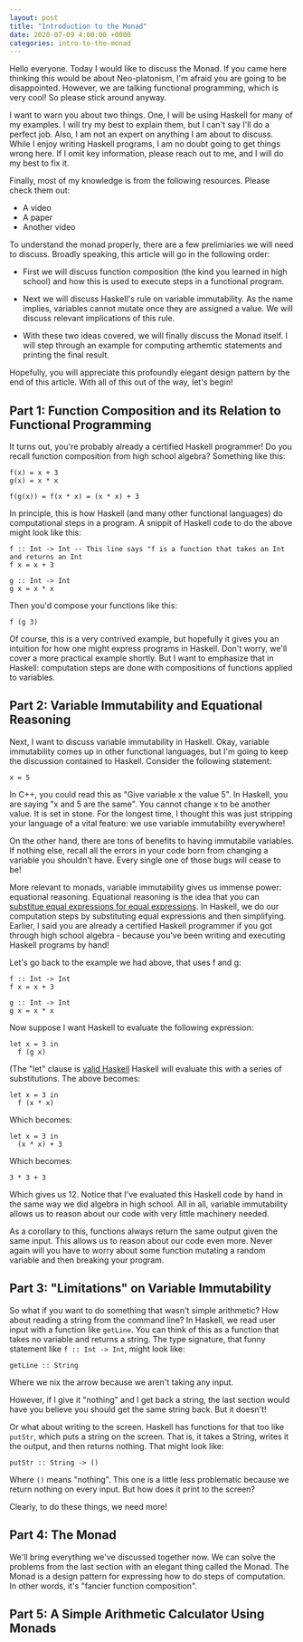 ```yaml
---
layout: post
title: "Introduction to the Monad"
date: 2020-07-09 4:00:00 +0000
categories: intro-to-the-monad
---
```


Hello everyone. Today I would like to discuss the Monad. If you came here thinking this would
be about Neo-platonism, I'm afraid you are going to be disappointed. However, we are talking
functional programming, which is very cool! So please stick around anyway.

I want to warn you about two things. One, I will be using Haskell for many of my examples. I will
try my best to explain them, but I can't say I'll do a perfect job. Also, I am not an expert on
anything I am about to discuss. While I enjoy writing Haskell programs, I am no doubt going to
get things wrong here. If I omit key information, please reach out to me, and I will do my best
to fix it.

Finally, most of my knowledge is from the following resources. Please check them out:

* A video
* A paper
* Another video

To understand the monad properly, there are a few prelimiaries we will need to discuss. Broadly
speaking, this article will go in the following order:

* First we will discuss function composition (the kind you learned in high school) and how this
is used to execute steps in a functional program.

* Next we will discuss Haskell's rule on variable immutability. As the name implies, variables
cannot mutate once they are assigned a value. We will discuss relevant implications of this rule.

* With these two ideas covered, we will finally discuss the Monad itself. I will step through
an example for computing arthemtic statements and printing the final result.

Hopefully, you will appreciate this profoundly elegant design pattern by the end of this article.
With all of this out of the way, let's begin!

## Part 1: Function Composition and its Relation to Functional Programming
It turns out, you're probably already a certified Haskell programmer! Do you recall function composition from
high school algebra? Something like this:

```
f(x) = x + 3
g(x) = x * x

f(g(x)) = f(x * x) = (x * x) + 3
```

In principle, this is how Haskell (and many other functional languages) do computational steps in a program.
A snippit of Haskell code to do the above might look like this:

```
f :: Int -> Int -- This line says "f is a function that takes an Int and returns an Int
f x = x + 3

g :: Int -> Int
g x = x * x
```

Then you'd compose your functions like this:

```
f (g 3)
```

Of course, this is a very contrived example, but hopefully it gives you an intuition for how one might express
programs in Haskell. Don't worry, we'll cover a more practical example shortly. But I want to emphasize
that in Haskell: computation steps are done with compositions of functions applied to variables.

## Part 2: Variable Immutability and Equational Reasoning
Next, I want to discuss variable immutability in Haskell. Okay, variable immutability comes up in other
functional languages, but I'm going to keep the discussion contained to Haskell. Consider the following
statement:

```
x = 5
```

In C++, you could read this as "Give variable x the value 5". In Haskell, you are saying "x and 5 are the same".
You cannot change x to be another value. It is set in stone. For the longest time, I thought this was just stripping
your language of a vital feature: we use variable immutability everywhere!

On the other hand, there are tons of benefits to having immutabile variables. If nothing else, recall all the errors
in your code born from changing a variable you shouldn't have. Every single one of those bugs will cease to be!

More relevant to monads, variable immutability gives us immense power: equational reasoning. Equational reasoning
is the idea that you can [substitue equal expressions for equal expressions](http://www.haskellforall.com/2013/12/equational-reasoning.html).
In Haskell, we do our computation steps by substituting equal expressions and then simplifying. Earlier, I said you
are already a certified Haskell programmer if you got through high school algebra - because you've been writing and
executing Haskell programs by hand!

Let's go back to the example we had above, that uses f and g:

```
f :: Int -> Int
f x = x + 3

g :: Int -> Int
g x = x * x
```

Now suppose I want Haskell to evaluate the following expression:

```
let x = 3 in
  f (g x)
```

(The "let" clause is [valid Haskell](http://learnyouahaskell.com/syntax-in-functions#let-it-be)
Haskell will evaluate this with a series of substitutions. The above becomes:

```
let x = 3 in
  f (x * x)
```

Which becomes:

```
let x = 3 in
  (x * x) + 3
```

Which becomes:

```
3 * 3 + 3
```
Which gives us 12. Notice that I've evaluated this Haskell code by hand in the same
way we did algebra in high school. All in all, variable immutability allows us to
reason about our code with very little machinery needed.

As a corollary to this, functions always return the same output given the same input.
This allows us to reason about our code even more. Never again will you have to worry
about some function mutating a random variable and then breaking your program.

## Part 3: "Limitations" on Variable Immutability
So what if you want to do something that wasn't simple arithmetic? How about reading
a string from the command line? In Haskell, we read user input with a function
like `getLine`. You can think of this as a function that takes no variable and returns
a string. The type signature, that funny statement like `f :: Int -> Int`, might look
like:

```
getLine :: String
```

Where we nix the arrow because we aren't taking any input.

However, if I give it "nothing" and I get back a string, the last section would have
you believe you should get the same string back. But it doesn't!

Or what about writing to the screen. Haskell has functions for that too like `putStr`, which
puts a string on the screen. That is, it takes a String, writes it the output, and then returns
nothing. That might look like:

```
putStr :: String -> ()
```

Where `()` means "nothing". This one is a little less problematic because we return nothing on every
input. But how does it print to the screen?

Clearly, to do these things, we need more!

## Part 4: The Monad
We'll bring everything we've discussed together now. We can solve the problems from the last section
with an elegant thing called the Monad. The Monad is a design pattern for expressing how to do steps
of computation. In other words, it's "fancier function composition".

## Part 5: A Simple Arithmetic Calculator Using Monads
